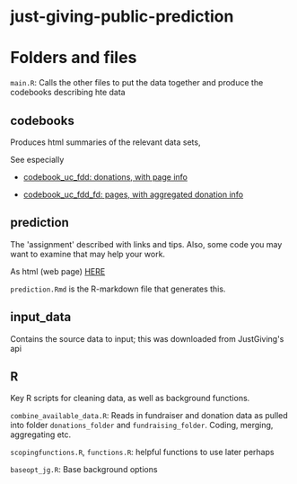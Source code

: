 # just-giving-public-prediction 
 

# Folders and files

`main.R`: Calls the other files to put the data together and produce the codebooks describing hte data

## codebooks 

Produces html summaries of the relevant data sets, 

See especially

- [codebook_uc_fdd: donations, with page info](codebooks/codebook_u_fdd.html)

- [codebook_uc_fdd_fd: pages, with aggregated donation info](codebooks/codebook_u_fdd.html)


## prediction 

The 'assignment' described with links and tips.
Also, some code you may want to examine that may help your work.

As html (web page) [HERE](prediction/prediction.html)

`prediction.Rmd` is the R-markdown file that generates this.

## input_data

Contains the source data to input; this was downloaded from JustGiving's api 

## R 

Key R scripts for cleaning data, as well as  background functions. 

`combine_available_data.R`: Reads in fundraiser and donation data as pulled into folder `donations_folder` and `fundraising_folder`. Coding, merging, aggregating etc.

`scopingfunctions.R`, `functions.R`: helpful functions to use later perhaps

`baseopt_jg.R`: Base background options
